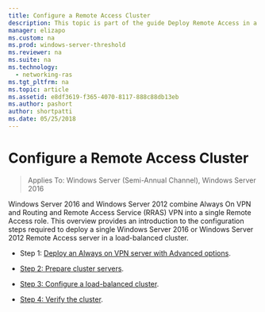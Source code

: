 ```yaml
---
title: Configure a Remote Access Cluster
description: This topic is part of the guide Deploy Remote Access in a Cluster in Windows Server 2016.
manager: elizapo
ms.custom: na
ms.prod: windows-server-threshold
ms.reviewer: na
ms.suite: na
ms.technology: 
  - networking-ras
ms.tgt_pltfrm: na
ms.topic: article
ms.assetid: e8df3619-f365-4070-8117-888c88db13eb
ms.author: pashort
author: shortpatti
ms.date: 05/25/2018
---
```


# Configure a Remote Access Cluster

>Applies To: Windows Server (Semi-Annual Channel), Windows Server 2016

 Windows Server 2016 and Windows Server 2012 combine Always On VPN and Routing and Remote Access Service (RRAS) VPN into a single Remote Access role. This overview provides an introduction to the configuration steps required to deploy a single  Windows Server 2016 or  Windows Server 2012  Remote Access server in a load-balanced cluster.
  
-  Step 1: [Deploy an Always on VPN server with Advanced options](../../../vpn/always-on-vpn/deploy/always-on-vpn-adv-options.md).
  
-   [Step 2: Prepare cluster servers](Step-2-Prepare-Cluster-Servers.md).  
  
-   [Step 3: Configure a load-balanced cluster](Step-3-Configure-a-Load-Balanced-Cluster.md).  
  
-   [Step 4: Verify the cluster](Step-4-Verify-the-Cluster.md).  
  


